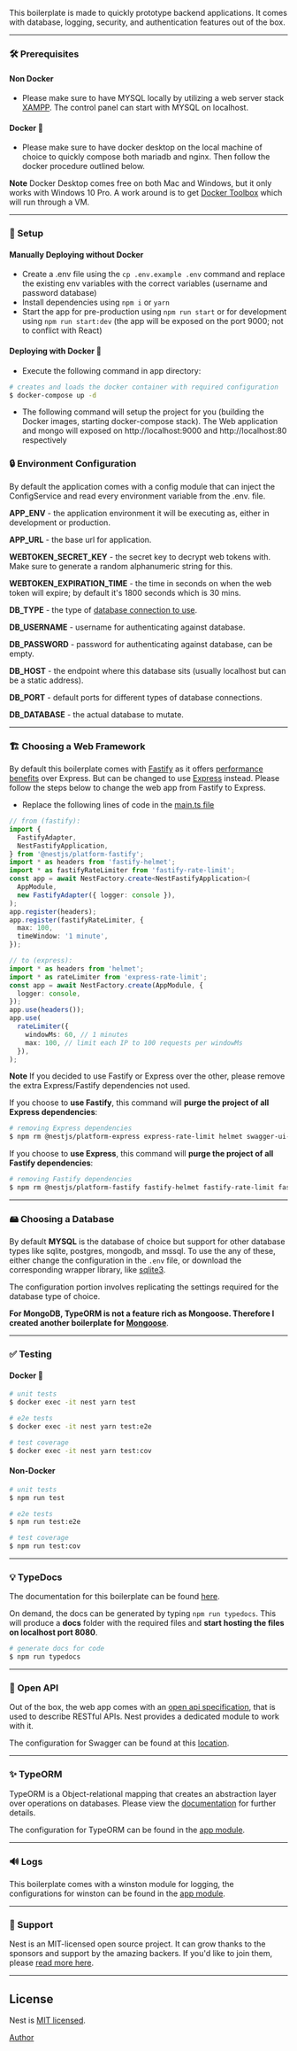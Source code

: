This boilerplate is made to quickly prototype backend applications. It comes with database, logging, security, and authentication features out of the box.

---

### 🛠️ Prerequisites

#### Non Docker

- Please make sure to have MYSQL locally by utilizing a web server stack [XAMPP](https://www.apachefriends.org/). The control panel can start with MYSQL on localhost.

#### Docker 🐳

- Please make sure to have docker desktop on the local machine of choice to quickly compose both mariadb and nginx. Then follow the docker procedure outlined below.

**Note** Docker Desktop comes free on both Mac and Windows, but it only works with Windows 10 Pro. A work around is to get [Docker Toolbox](https://docs.docker.com/toolbox/toolbox_install_windows/) which will run through a VM.

---

### 🚀 Setup

#### Manually Deploying without Docker

- Create a .env file using the `cp .env.example .env` command and replace the existing env variables with the correct variables (username and password database)
- Install dependencies using `npm i` or `yarn`
- Start the app for pre-production using `npm run start` or for development using `npm run start:dev` (the app will be exposed on the port 9000; not to conflict with React)

#### Deploying with Docker 🐳

- Execute the following command in app directory:

```bash
# creates and loads the docker container with required configuration
$ docker-compose up -d
```

- The following command will setup the project for you (building the Docker images, starting docker-compose stack). The Web application and mongo will exposed on http://localhost:9000 and http://localhost:80 respectively

### 🔒 Environment Configuration

By default the application comes with a config module that can inject the ConfigService and read every environment variable from the .env. file.

**APP_ENV** - the application environment it will be executing as, either in development or production.

**APP_URL** - the base url for application.

**WEBTOKEN_SECRET_KEY** - the secret key to decrypt web tokens with. Make sure to generate a random alphanumeric string for this.

**WEBTOKEN_EXPIRATION_TIME** - the time in seconds on when the web token will expire; by default it's 1800 seconds which is 30 mins.

**DB_TYPE** - the type of [database connection to use](https://github.com/typeorm/typeorm/blob/master/docs/connection-options.md).

**DB_USERNAME** - username for authenticating against database.

**DB_PASSWORD** - password for authenticating against database, can be empty.

**DB_HOST** - the endpoint where this database sits (usually localhost but can be a static address).

**DB_PORT** - default ports for different types of database connections.

**DB_DATABASE** - the actual database to mutate.

---

### 🏗 Choosing a Web Framework

By default this boilerplate comes with [Fastify](https://github.com/fastify/fastify) as it offers [performance benefits](https://github.com/nestjs/nest/blob/master/benchmarks/all_output.txt) over Express. But can be changed to use [Express](https://expressjs.com/) instead. Please follow the steps below to change the web app from Fastify to Express.

- Replace the following lines of code in the [main.ts file](https://github.com/msanvarov/nest-rest-typeorm-boilerplate/blob/master/src/main.ts)

```ts
// from (fastify):
import {
  FastifyAdapter,
  NestFastifyApplication,
} from '@nestjs/platform-fastify';
import * as headers from 'fastify-helmet';
import * as fastifyRateLimiter from 'fastify-rate-limit';
const app = await NestFactory.create<NestFastifyApplication>(
  AppModule,
  new FastifyAdapter({ logger: console }),
);
app.register(headers);
app.register(fastifyRateLimiter, {
  max: 100,
  timeWindow: '1 minute',
});

// to (express):
import * as headers from 'helmet';
import * as rateLimiter from 'express-rate-limit';
const app = await NestFactory.create(AppModule, {
  logger: console,
});
app.use(headers());
app.use(
  rateLimiter({
    windowMs: 60, // 1 minutes
    max: 100, // limit each IP to 100 requests per windowMs
  }),
);
```

**Note** If you decided to use Fastify or Express over the other, please remove the extra Express/Fastify dependencies not used.

If you choose to **use Fastify**, this command will **purge the project of all Express dependencies**:

```bash
# removing Express dependencies
$ npm rm @nestjs/platform-express express-rate-limit helmet swagger-ui-express @types/express --save
```

If you choose to **use Express**, this command will **purge the project of all Fastify dependencies**:

```bash
# removing Fastify dependencies
$ npm rm @nestjs/platform-fastify fastify-helmet fastify-rate-limit fastify-swagger --save
```

---

### 🖴 Choosing a Database

By default **MYSQL** is the database of choice but support for other database types like sqlite, postgres, mongodb, and mssql. To use the any of these, either change the configuration in the `.env` file, or download the corresponding wrapper library, like [sqlite3](https://www.npmjs.com/package/sqlite3).

The configuration portion involves replicating the settings required for the database type of choice.

**For MongoDB, TypeORM is not a feature rich as Mongoose. Therefore I created another boilerplate for [Mongoose](https://github.com/msanvarov/nest-rest-mongo-boilerplate)**.

---

### ✅ Testing

#### Docker 🐳

```bash
# unit tests
$ docker exec -it nest yarn test

# e2e tests
$ docker exec -it nest yarn test:e2e

# test coverage
$ docker exec -it nest yarn test:cov
```

#### Non-Docker

```bash
# unit tests
$ npm run test

# e2e tests
$ npm run test:e2e

# test coverage
$ npm run test:cov
```

---

### 💡 TypeDocs

The documentation for this boilerplate can be found [here](https://msanvarov.github.io/nest-rest-typeorm-boilerplate/).

On demand, the docs can be generated by typing `npm run typedocs`. This will produce a **docs** folder with the required files and **start hosting the files on localhost port 8080**.

```bash
# generate docs for code
$ npm run typedocs
```

---

### 📝 Open API

Out of the box, the web app comes with an [open api specification](https://swagger.io/specification/), that is used to describe RESTful APIs. Nest provides a dedicated module to work with it.

The configuration for Swagger can be found at this [location](https://github.com/msanvarov/nest-mongoose-boilerplate/tree/master/src/swagger).

---

### ✨ TypeORM

TypeORM is a Object-relational mapping that creates an abstraction layer over operations on databases. Please view the [documentation](https://typeorm.io/#/) for further details.

The configuration for TypeORM can be found in the [app module](https://github.com/msanvarov/nest-rest-typeorm-boilerplate/blob/master/src/modules/app/app.module.ts#L17).

---

### 🔊 Logs

This boilerplate comes with a winston module for logging, the configurations for winston can be found in the [app module](https://github.com/msanvarov/nest-mongoose-boilerplate/blob/master/src/modules/main/app.module.ts#L24).

---

### 👥 Support

Nest is an MIT-licensed open source project. It can grow thanks to the sponsors and support by the amazing backers. If you'd like to join them, please [read more here](https://docs.nestjs.com/support).

---

## License

Nest is [MIT licensed](LICENSE).

[Author](https://msanvarov.github.io/personal-portfolio/)
